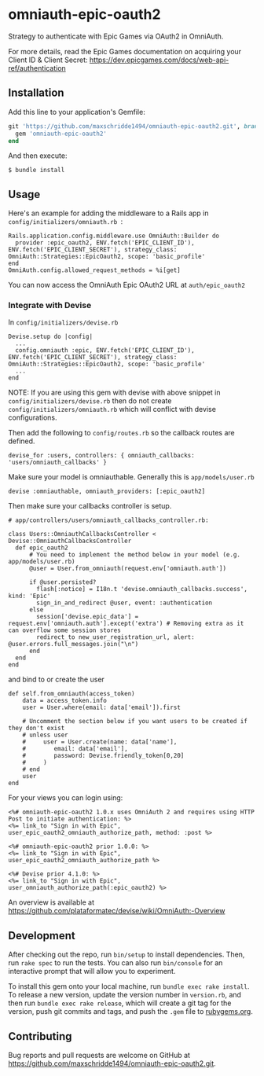 # omniauth-epic-oauth2
Strategy to authenticate with Epic Games via OAuth2 in OmniAuth.

For more details, read the Epic Games documentation on acquiring your Client ID & Client Secret: https://dev.epicgames.com/docs/web-api-ref/authentication

## Installation

Add this line to your application's Gemfile:

```ruby
git 'https://github.com/maxschridde1494/omniauth-epic-oauth2.git', branch: 'main' do
  gem 'omniauth-epic-oauth2'
end
```

And then execute:

    $ bundle install

## Usage

Here's an example for adding the middleware to a Rails app in `config/initializers/omniauth.rb `:

```
Rails.application.config.middleware.use OmniAuth::Builder do
  provider :epic_oauth2, ENV.fetch('EPIC_CLIENT_ID'), ENV.fetch('EPIC_CLIENT_SECRET'), strategy_class: OmniAuth::Strategies::EpicOauth2, scope: 'basic_profile'
end
OmniAuth.config.allowed_request_methods = %i[get]
```

You can now access the OmniAuth Epic OAuth2 URL at `auth/epic_oauth2`

### Integrate with Devise 

In `config/initializers/devise.rb`

```
Devise.setup do |config|
  ...
  config.omniauth :epic, ENV.fetch('EPIC_CLIENT_ID'), ENV.fetch('EPIC_CLIENT_SECRET'), strategy_class: OmniAuth::Strategies::EpicOauth2, scope: 'basic_profile'
  ...
end
```

NOTE: If you are using this gem with devise with above snippet in `config/initializers/devise.rb` then do not create `config/initializers/omniauth.rb` which will conflict with devise configurations.

Then add the following to `config/routes.rb` so the callback routes are defined.

```
devise_for :users, controllers: { omniauth_callbacks: 'users/omniauth_callbacks' }
```

Make sure your model is omniauthable. Generally this is `app/models/user.rb`

```
devise :omniauthable, omniauth_providers: [:epic_oauth2]
```

Then make sure your callbacks controller is setup.

```
# app/controllers/users/omniauth_callbacks_controller.rb:

class Users::OmniauthCallbacksController < Devise::OmniauthCallbacksController
  def epic_oauth2
      # You need to implement the method below in your model (e.g. app/models/user.rb)
      @user = User.from_omniauth(request.env['omniauth.auth'])

      if @user.persisted?
        flash[:notice] = I18n.t 'devise.omniauth_callbacks.success', kind: 'Epic'
        sign_in_and_redirect @user, event: :authentication
      else
        session['devise.epic_data'] = request.env['omniauth.auth'].except('extra') # Removing extra as it can overflow some session stores
        redirect_to new_user_registration_url, alert: @user.errors.full_messages.join("\n")
      end
  end
end
```

and bind to or create the user

```
def self.from_omniauth(access_token)
    data = access_token.info
    user = User.where(email: data['email']).first

    # Uncomment the section below if you want users to be created if they don't exist
    # unless user
    #     user = User.create(name: data['name'],
    #        email: data['email'],
    #        password: Devise.friendly_token[0,20]
    #     )
    # end
    user
end
```

For your views you can login using:

```
<%# omniauth-epic-oauth2 1.0.x uses OmniAuth 2 and requires using HTTP Post to initiate authentication: %>
<%= link_to "Sign in with Epic", user_epic_oauth2_omniauth_authorize_path, method: :post %>

<%# omniauth-epic-oauth2 prior 1.0.0: %>
<%= link_to "Sign in with Epic", user_epic_oauth2_omniauth_authorize_path %>

<%# Devise prior 4.1.0: %>
<%= link_to "Sign in with Epic", user_omniauth_authorize_path(:epic_oauth2) %>
```

An overview is available at https://github.com/plataformatec/devise/wiki/OmniAuth:-Overview

## Development

After checking out the repo, run `bin/setup` to install dependencies. Then, run `rake spec` to run the tests. You can also run `bin/console` for an interactive prompt that will allow you to experiment.

To install this gem onto your local machine, run `bundle exec rake install`. To release a new version, update the version number in `version.rb`, and then run `bundle exec rake release`, which will create a git tag for the version, push git commits and tags, and push the `.gem` file to [rubygems.org](https://rubygems.org).

## Contributing

Bug reports and pull requests are welcome on GitHub at https://github.com/maxschridde1494/omniauth-epic-oauth2.git.


